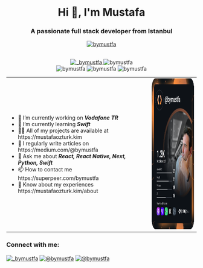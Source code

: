 <h1 align="center">Hi 👋, I'm Mustafa</h1>
<h3 align="center">A passionate full stack developer from Istanbul </h3>



<p align="center">
 <a href="https://github.com/ryo-ma/github-profile-trophy">
   <img src="https://github-profile-trophy.vercel.app/?username=bymustfa&row=1&column=6&theme=onedark" alt="bymustfa" />
 </a>
</p>


<br/>

<div align="center">
  <a href="https://twitter.com/_bymustfa" target="blank">
    <img src="https://img.shields.io/twitter/follow/_bymustfa?style=social" alt="_bymustfa" />
  </a>  
  <img src="https://komarev.com/ghpvc/?username=bymustfa&label=Profile%20views&color=0e75b6&style=flat" alt="bymustfa" /> 
</div>
 
 
<div align="center"> 
  <img width="33%" height="300px" src="https://github-readme-stats.vercel.app/api/top-langs?username=bymustfa&theme=dark&show_icons=true&locale=en&layout=compact" alt="bymustfa" />
  <img width="33%" height="300px" src="https://github-readme-stats.vercel.app/api?username=bymustfa&theme=dark&show_icons=true&locale=en" alt="bymustfa" />
  <img width="33%" height="300px" src="https://github-readme-streak-stats.herokuapp.com/?user=bymustfa&theme=dark" alt="bymustfa" />
</div>


<table>

<tbody>
<tr width="100vw">
<td width="75%">
<ul>
<li>🔭 I’m currently working on <i><b>Vodafone TR</b></i></li>
<li>🌱 I’m currently learning <i><b>Swift</b></i></li>
<li>👨‍💻 All of my projects are available at https://mustafaozturk.kim</li>
<li>📝 I regularly write articles on https://medium.com/@bymustfa</li>
<li>💬 Ask me about <i><b>React, React Native, Next, Python, Swift</b></i> </li>
<li>📫 How to contact me https://superpeer.com/bymustfa</li>
<li>📄 Know about my experiences https://mustafaozturk.kim/about</li>
</ul>
</td>
<td width="25%">
  <a href="https://app.daily.dev/bymustfa">
    <img src="https://github.com/bymustfa/bymustfa/blob/main/devcard.svg" height="400" alt="Mustafa's Dev Card" />
  </a>
</td>

</tr>
</tbody>

</table>
 



<h3 align="left">Connect with me:</h3>
<p align="left">
  <a href="https://twitter.com/_bymustfa" target="blank"><img align="center"
      src="https://raw.githubusercontent.com/rahuldkjain/github-profile-readme-generator/master/src/images/icons/Social/twitter.svg"
      alt="_bymustfa" height="30" width="40" /></a>
  <a href="https://instagram.com/bymustfa" target="blank"><img align="center"
      src="https://raw.githubusercontent.com/rahuldkjain/github-profile-readme-generator/master/src/images/icons/Social/instagram.svg"
      alt="@bymustfa" height="30" width="40" /></a>
  <a href="https://medium.com/@bymustfa" target="blank"><img align="center"
      src="https://raw.githubusercontent.com/rahuldkjain/github-profile-readme-generator/master/src/images/icons/Social/medium.svg"
      alt="@bymustfa" height="30" width="40" /></a>
</p>

